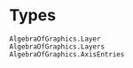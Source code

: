 # Types

```@docs
AlgebraOfGraphics.Layer
AlgebraOfGraphics.Layers
AlgebraOfGraphics.AxisEntries
```
